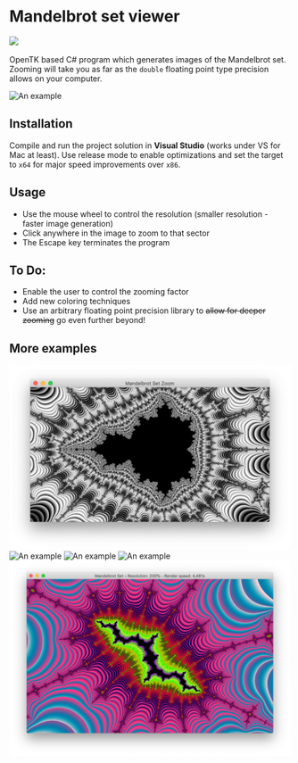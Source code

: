 Mandelbrot set viewer
=============
![](https://img.shields.io/github/license/JakuJ/mandelbrot-set-viewer.svg)

OpenTK based C# program which generates images of the Mandelbrot set. Zooming will take you as far as the `double` floating point type precision allows on your computer.

![An example](./Examples/math_is_beautiful.png?raw=true "Isn't math beautiful?")

Installation
------

Compile and run the project solution in **Visual Studio** (works under VS for Mac at least). Use release mode to enable optimizations and set the target to `x64` for major speed improvements over `x86`.

Usage
------

* Use the mouse wheel to control the resolution (smaller resolution - faster image generation)
* Click anywhere in the image to zoom to that sector
* The Escape key terminates the program

To Do:
-----

* Enable the user to control the zooming factor
* Add new coloring techniques
* Use an arbitrary floating point precision library to ~~allow for deeper zooming~~ go even further beyond!

More examples
----

![An example](./Examples/black_and_white.png?raw=true "A black and white rendering")
![An example](./Examples/swastika.png?raw=true "I think I've already seen this somewhere")
![An example](./Examples/minibrot.png?raw=true "A Minibrot - an example of fractal self-similarity")
![An example](./Examples/virus.png?raw=true "This one's shaped like some virus")
![An example](./Examples/rift.png?raw=true "A rift")